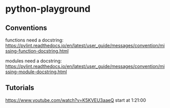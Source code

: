 # python-playground

## Conventions
functions need a docstring:
https://pylint.readthedocs.io/en/latest/user_guide/messages/convention/missing-function-docstring.html

modules need a docstring:
https://pylint.readthedocs.io/en/latest/user_guide/messages/convention/missing-module-docstring.html

## Tutorials
https://www.youtube.com/watch?v=K5KVEU3aaeQ
start at 1:21:00